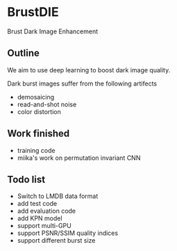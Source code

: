 # BrustDIE
Brust Dark Image Enhancement

## Outline
We aim to use deep learning to boost dark image quality.

Dark burst images suffer from the following artifects

* demosaicing
* read-and-shot noise
* color distortion

## Work finished

* training code
* miika's work on permutation invariant CNN 

## Todo list

* Switch to LMDB data format
* add test code
* add evaluation code
* add KPN model
* support multi-GPU
* support PSNR/SSIM quality indices
* support different burst size
